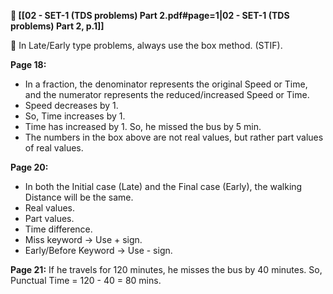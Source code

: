 
**📘 [[02 - SET-1 (TDS problems) Part 2.pdf#page=1|02 - SET-1 (TDS problems) Part 2, p.1]]**

📌 In Late/Early type problems, always use the box method. (STIF).

**Page 18:**
- In a fraction, the denominator represents the original Speed or Time, and the numerator represents the reduced/increased Speed or Time.
- Speed decreases by 1.
- So, Time increases by 1.
- Time has increased by 1. So, he missed the bus by 5 min.
- The numbers in the box above are not real values, but rather part values of real values.

**Page 20:**
- In both the Initial case (Late) and the Final case (Early), the walking Distance will be the same.
- Real values.
- Part values.
- Time difference.
- Miss keyword → Use + sign.
- Early/Before Keyword → Use - sign.

**Page 21:**
If he travels for 120 minutes, he misses the bus by 40 minutes. So, Punctual Time = 120 - 40 = 80 mins.